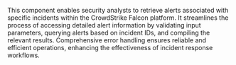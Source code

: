 This component enables security analysts to retrieve alerts associated with specific incidents within the CrowdStrike Falcon platform. It streamlines the process of accessing detailed alert information by validating input parameters, querying alerts based on incident IDs, and compiling the relevant results. Comprehensive error handling ensures reliable and efficient operations, enhancing the effectiveness of incident response workflows.